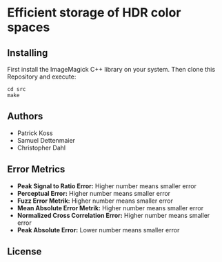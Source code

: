 # Efficient storage of HDR color spaces

## Installing

First install the ImageMagick C++ library on your system. Then clone this Repository and execute:

```
cd src
make
```

## Authors

* Patrick Koss
* Samuel Dettenmaier
* Christopher Dahl

## Error Metrics

* **Peak Signal to Ratio Error:** Higher number means smaller error
* **Perceptual Error:** Higher number means smaller error
* **Fuzz Error Metrik:** Higher number means smaller error
* **Mean Absolute Error Metrik:** Higher number means smaller error
* **Normalized Cross Correlation Error:** Higher number means smaller error
* **Peak Absolute Error:** Lower number means smaller error

## License

